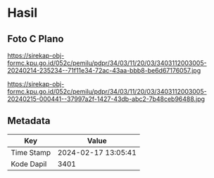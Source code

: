 # Hasil

## Foto C Plano

https://sirekap-obj-formc.kpu.go.id/052c/pemilu/pdpr/34/03/11/20/03/3403112003005-20240214-235234--71f11e34-72ac-43aa-bbb8-be6d67176057.jpg

https://sirekap-obj-formc.kpu.go.id/052c/pemilu/pdpr/34/03/11/20/03/3403112003005-20240215-000441--37997a2f-1427-43db-abc2-7b48ceb96488.jpg


## Metadata

| Key        | Value               |
| ---------- | ------------------- |
| Time Stamp | 2024-02-17 13:05:41 |
| Kode Dapil | 3401                |



